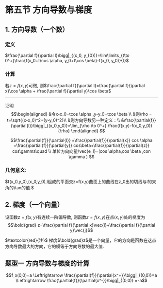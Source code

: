 # 第五节 方向导数与梯度

## 1. 方向导数（一个数）
### 定义
$\frac{\partial f}{\partial l}\bigg|_{(x_0, y_{0})}=\lim\limits_{t\to 0^+}\frac{f(x_0+t\cos \alpha, y_0+t\cos \beta)-f(x_0, y_0)}{t}$

### 计算
若$z=f(x, y)$可微, 则$\frac{\partial f}{\partial l}=\frac{\partial f}{\partial x}\cos \alpha + \frac{\partial f}{\partial y}\cos \beta$

---
证明
$$\begin{aligned}
&令x-x_0=tcos \alpha ,y-y_0=tcos \beta \\
&则\rho = t=\sqrt{(x-x_0)^2+(y-y_0)^2}\\
&则方向导数另一种定义：\\
&\frac{\partial{f}}{\partial{l}}\bigg|_{(x_0,y_0)}=\lim_{\rho \to 0^+}
\frac{f(x,y)-f(x_0,y_0)}{\rho} 
\end{aligned} $$

$$\frac{\partial{f}}{\partial{l}}  =\frac{\partial{f}}{\partial{x}} cos \alpha +\frac{\partial{f}}{\partial{y}} cos\beta+\frac{\partial{f}}{\partial{z}} cos\gamma\quad \\
 单位方向向量\vec{e_l}=(cos \alpha,cos \beta ,con \gamma  ) $$

### 几何意义:
$f(x_0,y_0),(x_0,y_0),l组成的平面交z=f(x,y)曲面上的曲线在z_0出的切线与l的夹角的\tan的值.$

## 2. 梯度（一个向量）
设函数$z = f(x,y)$有连续一阶偏导数, 则函数$z=f(x,y)$在点$(x, y)$处的梯度为
$$\bold{grad} z=\frac{\partial f}{\partial x}\vec{i}+\frac{\partial f}{\partial y}\vec{j}$$

$\textcolor{red}{注}$ 梯度$\bold{grad}z$是一个向量，它的方向是函数在这点方向导数最大的方向，它的模等于方向导数的最大值.

## 题型一 方向导数与梯度的计算

$$f_x(0,0)=a \Leftrightarrow \frac{\partial{f}}{\partial{x^+}}\bigg|_{(0,0)}=a \Leftrightarrow \frac{\partial{f}}{\partial{x^-}}\bigg|_{(0,0)} =-a$$
